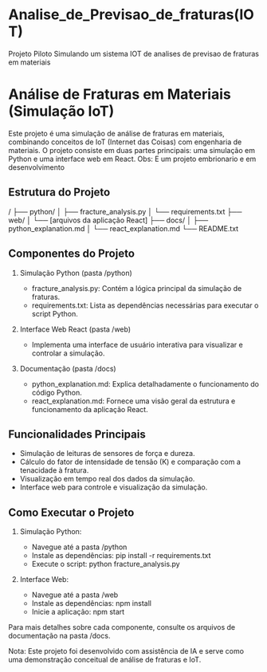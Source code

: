 # Analise_de_Previsao_de_fraturas(IOT)
Projeto Piloto Simulando um sistema IOT de analises de previsao de fraturas em materiais

Análise de Fraturas em Materiais (Simulação IoT)
================================================

Este projeto é uma simulação de análise de fraturas em materiais, combinando conceitos de IoT (Internet das Coisas) com engenharia de materiais. O projeto consiste em duas partes principais: uma simulação em Python e uma interface web em React.
Obs: E um projeto embrionario e em desenvolvimento

Estrutura do Projeto
--------------------

/
├── python/
│   ├── fracture_analysis.py
│   └── requirements.txt
├── web/
│   └── [arquivos da aplicação React]
├── docs/
│   ├── python_explanation.md
│   └── react_explanation.md
└── README.txt

Componentes do Projeto
----------------------

1. Simulação Python (pasta /python)
   - fracture_analysis.py: Contém a lógica principal da simulação de fraturas.
   - requirements.txt: Lista as dependências necessárias para executar o script Python.

2. Interface Web React (pasta /web)
   - Implementa uma interface de usuário interativa para visualizar e controlar a simulação.

3. Documentação (pasta /docs)
   - python_explanation.md: Explica detalhadamente o funcionamento do código Python.
   - react_explanation.md: Fornece uma visão geral da estrutura e funcionamento da aplicação React.

Funcionalidades Principais
--------------------------

- Simulação de leituras de sensores de força e dureza.
- Cálculo do fator de intensidade de tensão (K) e comparação com a tenacidade à fratura.
- Visualização em tempo real dos dados da simulação.
- Interface web para controle e visualização da simulação.

Como Executar o Projeto
-----------------------

1. Simulação Python:
   - Navegue até a pasta /python
   - Instale as dependências: pip install -r requirements.txt
   - Execute o script: python fracture_analysis.py

2. Interface Web:
   - Navegue até a pasta /web
   - Instale as dependências: npm install
   - Inicie a aplicação: npm start

Para mais detalhes sobre cada componente, consulte os arquivos de documentação na pasta /docs.

Nota: Este projeto foi desenvolvido com assistência de IA e serve como uma demonstração conceitual de análise de fraturas e IoT.
